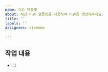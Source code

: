 ```yaml
---
name: 이슈 템플릿
about: 해당 이슈 템플릿을 사용하여 이슈를 생성해주세요.
title: ''
labels: ''
assignees: stemmmm

---
```


## 작업 내용
- [ ]
